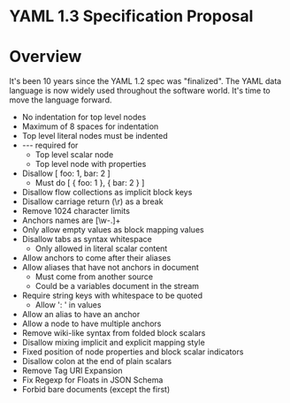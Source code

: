 YAML 1.3 Specification Proposal
===============================

# Overview

It's been 10 years since the YAML 1.2 spec was "finalized".
The YAML data language is now widely used throughout the software world.
It's time to move the language forward.


* No indentation for top level nodes
* Maximum of 8 spaces for indentation
* Top level literal nodes must be indented
* --- required for
  * Top level scalar node
  * Top level node with properties
* Disallow [ foo: 1, bar: 2 ]
  * Must do [ { foo: 1 }, { bar: 2 } ]
* Disallow flow collections as implicit block keys
* Disallow carriage return (\r) as a break
* Remove 1024 character limits
* Anchors names are [\w\-\.]+
* Only allow empty values as block mapping values
* Disallow tabs as syntax whitespace
  * Only allowed in literal scalar content
* Allow anchors to come after their aliases
* Allow aliases that have not anchors in document
  * Must come from another source
  * Could be a variables document in the stream
* Require string keys with whitespace to be quoted
  * Allow ': ' in values
* Allow an alias to have an anchor
* Allow a node to have multiple anchors
* Remove wiki-like syntax from folded block scalars
* Disallow mixing implicit and explicit mapping style
* Fixed position of node properties and block scalar indicators
* Disallow colon at the end of plain scalars
* Remove Tag URI Expansion
* Fix Regexp for Floats in JSON Schema
* Forbid bare documents (except the first)
